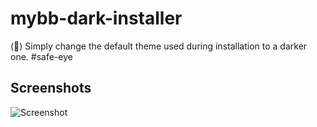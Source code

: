 # mybb-dark-installer
(🌙) Simply change the default theme used during installation to a darker one. #safe-eye

## Screenshots
![Screenshot](https://i.ibb.co/tqZq9Tn/dark-installer.png)
